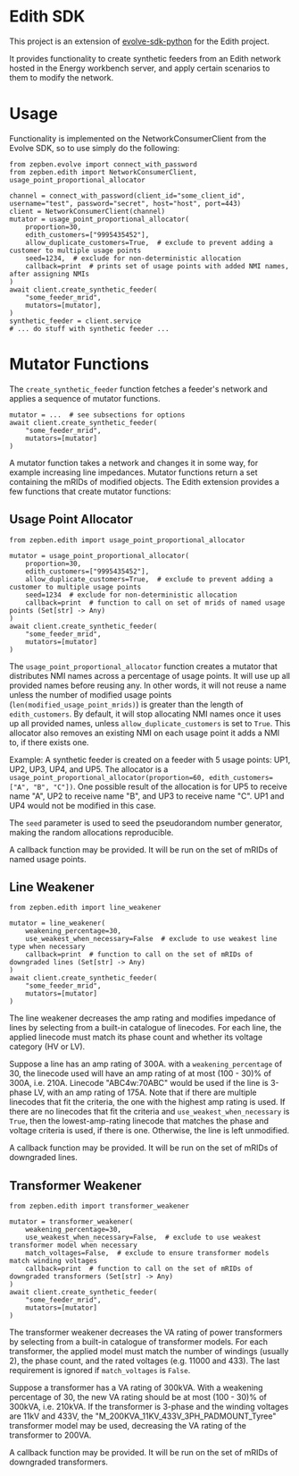 # Edith SDK #

This project is an extension of [evolve-sdk-python](https://github.com/zepben/evolve-sdk-python) for the Edith project.

It provides functionality to create synthetic feeders from an Edith network hosted in the Energy workbench server,
and apply certain scenarios to them to modify the network.

# Usage #

Functionality is implemented on the NetworkConsumerClient from the Evolve SDK, so to use simply do the following:

    from zepben.evolve import connect_with_password
    from zepben.edith import NetworkConsumerClient, usage_point_proportional_allocator
    
    channel = connect_with_password(client_id="some_client_id", username="test", password="secret", host="host", port=443)
    client = NetworkConsumerClient(channel)
    mutator = usage_point_proportional_allocator(
        proportion=30,
        edith_customers=["9995435452"],
        allow_duplicate_customers=True,  # exclude to prevent adding a customer to multiple usage points
        seed=1234,  # exclude for non-deterministic allocation
        callback=print  # prints set of usage points with added NMI names, after assigning NMIs
    )
    await client.create_synthetic_feeder(
        "some_feeder_mrid",
        mutators=[mutator],
    )
    synthetic_feeder = client.service
    # ... do stuff with synthetic feeder ...

# Mutator Functions #

The `create_synthetic_feeder` function fetches a feeder's network and applies a sequence of mutator functions.
    
    mutator = ...  # see subsections for options 
    await client.create_synthetic_feeder(
        "some_feeder_mrid",
        mutators=[mutator]
    )

A mutator function takes a network and changes it in some way, for example increasing line impedances. Mutator functions
return a set containing the mRIDs of modified objects.
The Edith extension provides a few functions that create mutator functions:

## Usage Point Allocator ##
    
    from zepben.edith import usage_point_proportional_allocator
    
    mutator = usage_point_proportional_allocator(
        proportion=30,
        edith_customers=["9995435452"],
        allow_duplicate_customers=True,  # exclude to prevent adding a customer to multiple usage points
        seed=1234  # exclude for non-deterministic allocation
        callback=print  # function to call on set of mrids of named usage points (Set[str] -> Any)
    )
    await client.create_synthetic_feeder(
        "some_feeder_mrid",
        mutators=[mutator]
    )

The `usage_point_proportional_allocator` function creates a mutator that distributes NMI names across a percentage
of usage points. It will use up all provided names before reusing any. In other words, it will not reuse a name unless
the number of modified usage points (`len(modified_usage_point_mrids)`) is greater than the length of `edith_customers`.
By default, it will stop allocating NMI names once it uses up all provided names, unless `allow_duplicate_customers` is
set to `True`. This allocator also removes an existing NMI on each usage point it adds a NMI to, if there exists one.

Example: A synthetic feeder is created on a feeder with 5 usage points: UP1, UP2, UP3, UP4, and UP5. The allocator is
a `usage_point_proportional_allocator(proportion=60, edith_customers=["A", "B", "C"])`. One possible result of the
allocation is for UP5 to receive name "A", UP2 to receive name "B", and UP3 to receive name "C". UP1 and UP4 would not
be modified in this case.

The `seed` parameter is used to seed the pseudorandom number generator, making the random allocations reproducible.

A callback function may be provided. It will be run on the set of mRIDs of named usage points.

## Line Weakener ##

    from zepben.edith import line_weakener

    mutator = line_weakener(
        weakening_percentage=30,
        use_weakest_when_necessary=False  # exclude to use weakest line type when necessary
        callback=print  # function to call on the set of mRIDs of downgraded lines (Set[str] -> Any)
    )
    await client.create_synthetic_feeder(
        "some_feeder_mrid",
        mutators=[mutator]
    )

The line weakener decreases the amp rating and modifies impedance of lines by selecting from a built-in catalogue of 
linecodes. For each line, the applied linecode must match its phase count and whether its voltage category (HV or LV).

Suppose a line has an amp rating of 300A. with a `weakening_percentage` of 30, the linecode used will have an amp rating
of at most (100 - 30)% of 300A, i.e. 210A. Linecode "ABC4w:70ABC" would be used if the line is 3-phase LV, with an amp
rating of 175A. Note that if there are multiple linecodes that fit the criteria, the one with the highest amp rating is
used. If there are no linecodes that fit the criteria and `use_weakest_when_necessary` is `True`, then the
lowest-amp-rating linecode that matches the phase and voltage criteria is used, if there is one. Otherwise, the line is
left unmodified.

A callback function may be provided. It will be run on the set of mRIDs of downgraded lines.

## Transformer Weakener ##

    from zepben.edith import transformer_weakener

    mutator = transformer_weakener(
        weakening_percentage=30,
        use_weakest_when_necessary=False,  # exclude to use weakest transformer model when necessary
        match_voltages=False,  # exclude to ensure transformer models match winding voltages
        callback=print  # function to call on the set of mRIDs of downgraded transformers (Set[str] -> Any)
    )
    await client.create_synthetic_feeder(
        "some_feeder_mrid",
        mutators=[mutator]
    )

The transformer weakener decreases the VA rating of power transformers by selecting from a built-in catalogue of
transformer models. For each transformer, the applied model must match the number of windings (usually 2), the phase
count, and the rated voltages (e.g. 11000 and 433). The last requirement is ignored if `match_voltages` is `False`.

Suppose a transformer has a VA rating of 300kVA. With a weakening percentage of 30, the new VA rating should be at most
(100 - 30)% of 300kVA, i.e. 210kVA. If the transformer is 3-phase and the winding voltages are 11kV and 433V,
the "M_200KVA_11KV_433V_3PH_PADMOUNT_Tyree" transformer model may be used, decreasing the VA rating of the transformer
to 200VA.

A callback function may be provided. It will be run on the set of mRIDs of downgraded transformers.
